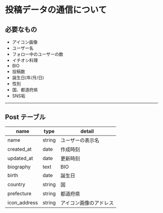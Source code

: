# 投稿データの通信について

## 必要なもの

* アイコン画像
* ユーザー名
* フォロー中のユーザーの数
* イチオシ料理
* BIO
* 投稿数
* 誕生日(年/月/日)
* 性別
* 国、都道府県
* SNS垢

---

## Post テーブル

| name | type | detail |
| --- | --- | --- |
| name | string | ユーザーの表示名 |
| created_at | date | 作成時刻 |
| updated_at | date | 更新時刻 |
| biography | text | BIO |
| birth | date | 誕生日 |
| country | string | 国 |
| prefecture | string | 都道府県 |
| icon_address | string | アイコン画像のアドレス |
